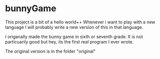 # bunnyGame
This project is a bit of a hello world++
Whenever i want to play with a new language I will probably write a new version of this in that language.


I origanally made the bunny game in sixth or seventh grade.
It is not particuarily good but hey, its the first real program I ever wrote.

The original version is in the folder "original"
